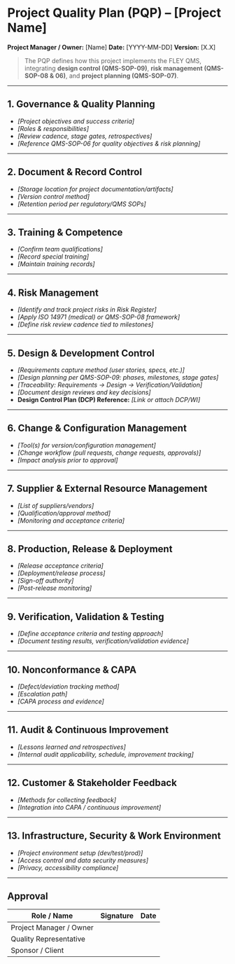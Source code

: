 # **Project Quality Plan (PQP) – [Project Name]**

**Project Manager / Owner:** [Name]
**Date:** [YYYY-MM-DD]
**Version:** [X.X]

> The PQP defines how this project implements the FLEY QMS, integrating **design control (QMS-SOP-09)**, **risk management (QMS-SOP-08 & 06)**, and **project planning (QMS-SOP-07)**.

---

## 1. Governance & Quality Planning

* *[Project objectives and success criteria]*
* *[Roles & responsibilities]*
* *[Review cadence, stage gates, retrospectives]*
* *[Reference QMS-SOP-06 for quality objectives & risk planning]*

---

## 2. Document & Record Control

* *[Storage location for project documentation/artifacts]*
* *[Version control method]*
* *[Retention period per regulatory/QMS SOPs]*

---

## 3. Training & Competence

* *[Confirm team qualifications]*
* *[Record special training]*
* *[Maintain training records]*

---

## 4. Risk Management

* *[Identify and track project risks in Risk Register]*
* *[Apply ISO 14971 (medical) or QMS-SOP-08 framework]*
* *[Define risk review cadence tied to milestones]*

---

## 5. Design & Development Control

* *[Requirements capture method (user stories, specs, etc.)]*
* *[Design planning per QMS-SOP-09: phases, milestones, stage gates]*
* *[Traceability: Requirements → Design → Verification/Validation]*
* *[Document design reviews and key decisions]*
* **Design Control Plan (DCP) Reference:** *[Link or attach DCP/WI]*

---

## 6. Change & Configuration Management

* *[Tool(s) for version/configuration management]*
* *[Change workflow (pull requests, change requests, approvals)]*
* *[Impact analysis prior to approval]*

---

## 7. Supplier & External Resource Management

* *[List of suppliers/vendors]*
* *[Qualification/approval method]*
* *[Monitoring and acceptance criteria]*

---

## 8. Production, Release & Deployment

* *[Release acceptance criteria]*
* *[Deployment/release process]*
* *[Sign-off authority]*
* *[Post-release monitoring]*

---

## 9. Verification, Validation & Testing

* *[Define acceptance criteria and testing approach]*
* *[Document testing results, verification/validation evidence]*

---

## 10. Nonconformance & CAPA

* *[Defect/deviation tracking method]*
* *[Escalation path]*
* *[CAPA process and evidence]*

---

## 11. Audit & Continuous Improvement

* *[Lessons learned and retrospectives]*
* *[Internal audit applicability, schedule, improvement tracking]*

---

## 12. Customer & Stakeholder Feedback

* *[Methods for collecting feedback]*
* *[Integration into CAPA / continuous improvement]*

---

## 13. Infrastructure, Security & Work Environment

* *[Project environment setup (dev/test/prod)]*
* *[Access control and data security measures]*
* *[Privacy, accessibility compliance]*

---

## **Approval**

| Role / Name             | Signature | Date |
| ----------------------- | --------- | ---- |
| Project Manager / Owner |           |      |
| Quality Representative  |           |      |
| Sponsor / Client        |           |      |

